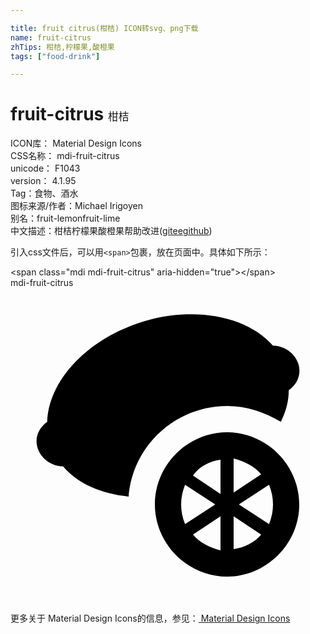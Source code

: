 ```yaml
---

title: fruit citrus(柑桔) ICON转svg、png下载
name: fruit-citrus
zhTips: 柑桔,柠檬果,酸橙果
tags: ["food-drink"]

---
```


# fruit-citrus  <small style="font-size: 60%;font-weight: 100">柑桔</small>


<div class="detail-page">
<p>
<span>
ICON库：
<span class="badge-secondary badge">Material Design Icons</span> 
</span>
<br/>
<span>
CSS名称：
<span class="badge-secondary badge">mdi-fruit-citrus</span> 
</span>
<br/>
<span>
unicode：
<span class="badge-secondary badge">F1043</span> 
<copy-btn content='F1043' btn-title=""></copy-btn>
<copy-btn :content='String.fromCodePoint(parseInt("F1043", 16))' btn-title="复制U"></copy-btn>
</span>
<br/>
<span>
version：
<span class="badge-secondary badge">4.1.95</span> 
</span><br/><span>Tag：<span class="badge-light badge"><router-link to="/tags/food-drink.html">食物、酒水</router-link></span></span>
<br/>
<span>图标来源/作者：<span class="badge-light badge">Michael Irigoyen</span></span> 
<br/>
<span>别名：<span class="badge-light badge">fruit-lemon</span><span class="badge-light badge">fruit-lime</span></span><br/><span class="zh-detail">中文描述：<span class="badge-primary badge">柑桔</span><span class="badge-primary badge">柠檬果</span><span class="badge-primary badge">酸橙果</span><span class="help-link"><span>帮助改进</span>(<a href="https://gitee.com/liuwave/icon-helper/edit/master/json/material/fruit-citrus.json" target="_blank" rel="noopener noreferrer">gitee</a><a href="https://github.com/liuwave/icon-helper/edit/master/json/material/fruit-citrus.json" target="_blank" rel="noopener noreferrer">github</a></span>)</span><br/>
</p>
</div>
<div class="alert alert-dark">
  <i class="mdi mdi-fruit-citrus mdi-48px"></i>
  <i class="mdi mdi-fruit-citrus mdi-36px"></i>
  <i class="mdi mdi-fruit-citrus mdi-24px"></i>
  <i class="mdi mdi-fruit-citrus mdi-18px"></i>
</div>
<div>
  <p>引入css文件后，可以用<code>&lt;span&gt;</code>包裹，放在页面中。具体如下所示：    
  </p>
  <div class="alert alert-primary" style="font-size: 14px">
    &lt;span class="mdi mdi-fruit-citrus" aria-hidden="true"&gt;&lt;/span&gt;
    <copy-btn content='<span class="mdi mdi-fruit-citrus" aria-hidden="true"></span>'></copy-btn>
  </div>
  <div class="alert alert-secondary">
    <i class="mdi mdi-fruit-citrus"
    style="font-size: 24px"
    aria-hidden="true"></i> mdi-fruit-citrus
    <copy-btn content="mdi-fruit-citrus" btn-title="复制图标名称"></copy-btn>
  </div>
</div>
<div id="svg" class="svg-wrap">
<svg xmlns="http://www.w3.org/2000/svg" viewBox="0 0 24 24"><path d="M9 15.9C6.9 15.7 5.1 14.9 4 13.6C3.2 13.6 2.4 13.1 2.1 12.3C1.8 11.5 2.1 10.7 2.8 10.2C2.9 7.2 5.6 4.1 9.7 2.7C13.8 1.3 18 2.1 20 4.4C20.8 4.4 21.6 4.9 21.9 5.7C22.2 6.5 21.9 7.3 21.2 7.8C21.2 8.6 21 9.4 20.6 10.2C19.4 9.5 18 9 16.5 9C12.6 9 9.3 12 9 15.9M22 16.5C22 19.5 19.5 22 16.5 22S11 19.5 11 16.5 13.5 11 16.5 11 22 13.5 22 16.5M13.3 18L15.6 16.5L13.3 15C13.1 15.5 13 16 13 16.5S13.1 17.5 13.3 18M16 17.4L13.9 18.8C14.4 19.4 15.2 19.8 16 20V17.4M16 13.1C15.2 13.2 14.4 13.6 13.9 14.3L16 15.7V13.1M17 15.6L19.1 14.2C18.6 13.6 17.8 13.2 17 13V15.6M19.1 18.8L17 17.4V19.9C17.8 19.8 18.6 19.4 19.1 18.8M20 16.5C20 16 19.9 15.5 19.7 15L17.4 16.5L19.7 18C19.9 17.5 20 17 20 16.5Z" /></svg>
</div>
<detail full-name='mdi-fruit-citrus'></detail>
    
<div><p>更多关于 Material Design Icons的信息，参见：<a target="_blank" href="https://iconhelper.cn/material.html"> Material Design Icons</a>
</p></div>
